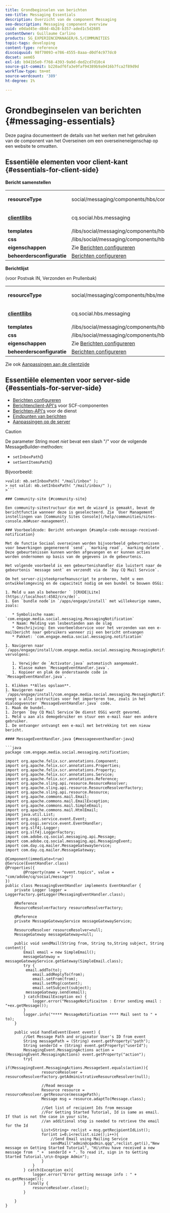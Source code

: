```yaml
---
title: Grondbeginselen van berichten
seo-title: Messaging Essentials
description: Overzicht van de component Messaging
seo-description: Messaging component overview
uuid: e0dad45e-d84d-4b28-b357-aded1c5d2605
contentOwner: Guillaume Carlino
products: SG_EXPERIENCEMANAGER/6.5/COMMUNITIES
topic-tags: developing
content-type: reference
discoiquuid: 98f70093-e786-4555-8aaa-d0df4c977dc0
docset: aem65
exl-id: b941b5e0-f768-4393-9a9d-ded2cd7d10c4
source-git-commit: b220adf6fa3e9faf94389b9a9416b7fca2f89d9d
workflow-type: tm+mt
source-wordcount: '389'
ht-degree: 1%

---
```


# Grondbeginselen van berichten {#messaging-essentials}

Deze pagina documenteert de details van het werken met het gebruiken van de component van het Overseinen om een overseineneigenschap op een website te omvatten.

## Essentiële elementen voor client-kant {#essentials-for-client-side}

**Bericht samenstellen**

<table>
 <tbody>
  <tr>
   <td> <strong>resourceType</strong></td>
   <td><p>social/messaging/components/hbs/composemessement</p> </td>
  </tr>
  <tr>
   <td> <a href="/help/communities/client-customize.md#clientlibs-for-scf" target="_blank"><strong>clientllibs</strong></a></td>
   <td><p>cq.social.hbs.messaging</p> </td>
  </tr>
  <tr>
   <td> <strong>templates</strong></td>
   <td>/libs/social/messaging/components/hbs/composemessage/composemessage.hbs</td>
  </tr>
  <tr>
   <td><strong>css</strong></td>
   <td>/libs/social/messaging/components/hbs/composemessage/clientlibs/composemessage.css</td>
  </tr>
  <tr>
   <td><strong>eigenschappen</strong></td>
   <td>Zie <a href="/help/communities/configure-messaging.md" target="_blank">Berichten configureren</a></td>
  </tr>
  <tr>
   <td><strong>beheerdersconfiguratie</strong></td>
   <td><a href="/help/communities/messaging.md">Berichten configureren</a></td>
  </tr>
 </tbody>
</table>

**Berichtlijst**

(voor Postvak IN, Verzonden en Prullenbak)

<table>
 <tbody>
  <tr>
   <td> <strong>resourceType</strong></td>
   <td><p>social/messaging/components/hbs/messagebox</p> </td>
  </tr>
  <tr>
   <td> <a href="/help/communities/client-customize.md#clientlibs-for-scf" target="_blank"><strong>clientllibs</strong></a></td>
   <td><p>cq.social.hbs.messaging</p> </td>
  </tr>
  <tr>
   <td> <strong>templates</strong></td>
   <td>/libs/social/messaging/components/hbs/messagebox/messagebox.hbs</td>
  </tr>
  <tr>
   <td><strong>css</strong></td>
   <td>/libs/social/messaging/components/hbs/messagebox/clientlibs/messagebox.css</td>
  </tr>
  <tr>
   <td><strong>eigenschappen</strong></td>
   <td>Zie <a href="/help/communities/configure-messaging.md" target="_blank">Berichten configureren</a></td>
  </tr>
  <tr>
   <td><strong>beheerdersconfiguratie</strong></td>
   <td><a href="/help/communities/messaging.md" target="_blank">Berichten configureren</a></td>
  </tr>
 </tbody>
</table>

Zie ook [Aanpassingen aan de clientzijde](/help/communities/client-customize.md)

## Essentiële elementen voor server-side {#essentials-for-server-side}

* [Berichten configureren](/help/communities/configure-messaging.md)
* [Berichtenclient-API&#39;s](https://helpx.adobe.com/experience-manager/6-5/sites/developing/using/reference-materials/javadoc/com/adobe/cq/social/messaging/client/api/package-summary.html) voor SCF-componenten
* [Berichten-API&#39;s](https://helpx.adobe.com/experience-manager/6-5/sites/developing/using/reference-materials/javadoc/com/adobe/cq/social/messaging/api/package-summary.html) voor de dienst
* [Eindpunten van berichten](https://helpx.adobe.com/experience-manager/6-5/sites/developing/using/reference-materials/javadoc/com/adobe/cq/social/messaging/client/endpoints/package-summary.html)
* [Aanpassingen op de server](/help/communities/server-customize.md)

>[!CAUTION]
>
>De parameter String moet *niet* bevat een slash &quot;/&quot; voor de volgende MessageBuilder-methoden:
>
>* `setInboxPath`()
>* `setSentItemsPath`()
>
>Bijvoorbeeld:
>
>
```
>valid: mb.setInboxPath( "/mail/inbox" );
> not valid: mb.setInboxPath( "/mail/inbox/" );
>```

### Community-site {#community-site}

Een community-sitestructuur die met de wizard is gemaakt, bevat de berichtfunctie wanneer deze is geselecteerd. Zie `User Management` instellingen van [Community Sites Console](/help/communities/sites-console.md#user-management).

### Voorbeeldcode: Bericht ontvangen {#sample-code-message-received-notification}

Met de functie Sociaal overseinen worden bijvoorbeeld gebeurtenissen voor bewerkingen gegenereerd `send`, `marking read`, `marking delete`. Deze gebeurtenissen kunnen worden afgevangen en er kunnen acties worden ondernomen op basis van de gegevens in de gebeurtenis.

Het volgende voorbeeld is een gebeurtenishandler die luistert naar de gebeurtenis `message sent` en verzendt via de `Day CQ Mail Service`.

Om het server-zijsteekproefmanuscript te proberen, hebt u een ontwikkelomgeving en de capaciteit nodig om een bundel te bouwen OSGi:

1. Meld u aan als beheerder ` [CRXDE|Lite](https://localhost:4502/crx/de)`.
1. Een `bundle node`in `/apps/engage/install` met willekeurige namen, zoals:

   * Symbolische naam: `com.engage.media.social.messaging.MessagingNotification`
   * Naam: Melding van lesbestanden aan de slag
   * Omschrijving: Een voorbeeldservice voor het verzenden van een e-mailbericht naar gebruikers wanneer zij een bericht ontvangen
   * Pakket: `com.engage.media.social.messaging.notification`

1. Navigeren naar `/apps/engage/install/com.engage.media.social.messaging.MessagingNotification/src/main/java/com/engage/media/social/messaging/notification`en vervolgens:

   1. Verwijder de `Activator.java` automatisch aangemaakt.
   1. Klasse maken `MessageEventHandler.java`.
   1. Kopieer en plak de onderstaande code in `MessageEventHandler.java`.

1. Klikken **Alles opslaan**.
1. Navigeren naar `/apps/engage/install/com.engage.media.social.messaging.MessagingNotification/com.engage.media.social.messaging.MessagingNotification.bnd`en voegt u alle instructies voor het importeren toe, zoals in het dialoogvenster `MessageEventHandler.java` code.
1. Maak de bundel.
1. Zorgen `Day CQ Mail Service`De dienst OSGi wordt gevormd.
1. Meld u aan als demogebruiker en stuur een e-mail naar een andere gebruiker.
1. De ontvanger ontvangt een e-mail met betrekking tot een nieuw bericht.

#### MessageEventHandler.java {#messageeventhandler-java}

```java
package com.engage.media.social.messaging.notification;

import org.apache.felix.scr.annotations.Component;
import org.apache.felix.scr.annotations.Properties;
import org.apache.felix.scr.annotations.Property;
import org.apache.felix.scr.annotations.Service;
import org.apache.felix.scr.annotations.Reference;
import org.apache.sling.api.resource.ResourceResolver;
import org.apache.sling.api.resource.ResourceResolverFactory;
import org.apache.sling.api.resource.Resource;
import org.apache.commons.mail.Email;
import org.apache.commons.mail.EmailException;
import org.apache.commons.mail.SimpleEmail;
import org.apache.commons.mail.HtmlEmail;
import java.util.List;
import org.osgi.service.event.Event;
import org.osgi.service.event.EventHandler;
import org.slf4j.Logger;
import org.slf4j.LoggerFactory;
import com.adobe.cq.social.messaging.api.Message;
import com.adobe.cq.social.messaging.api.MessagingEvent;
import com.day.cq.mailer.MessageGatewayService;
import com.day.cq.mailer.MessageGateway;

@Component(immediate=true)
@Service(EventHandler.class)
@Properties({
        @Property(name = "event.topics", value = "com/adobe/cq/social/message")
})
public class MessagingEventHandler implements EventHandler {
    private Logger logger = LoggerFactory.getLogger(MessagingEventHandler.class);

    @Reference
    ResourceResolverFactory resourceResolverFactory;

    @Reference
    private MessageGatewayService messageGatewayService;

    ResourceResolver resourceResolver=null;
    MessageGateway messageGateway=null;

    public void sendMail(String from, String to,String subject, String content){
        Email email = new SimpleEmail();
        messageGateway = messageGatewayService.getGateway(SimpleEmail.class);
        try {
         email.addTo(to);
            email.addReplyTo(from);
            email.setFrom(from);
            email.setMsg(content);
            email.setSubject(subject);
         messageGateway.send(email);
        } catch(EmailException ex) {
            logger.error("MessageNotificaiton : Error sending email : "+ex.getMessage());
        }
        logger.info("**** MessageNotification **** Mail sent to " + to);
    }

    public void handleEvent(Event event) {
        //Get Message Path and originator User's ID from event
        String messagePath = (String) event.getProperty("path");
        String senderId = (String) event.getProperty("userId");
        MessagingEvent.MessagingActions action = (MessagingEvent.MessagingActions) event.getProperty("action");
        try{
            if(MessagingEvent.MessagingActions.MessageSent.equals(action)){
                resourceResolver = resourceResolverFactory.getAdministrativeResourceResolver(null);

                //Read message
                Resource resource = resourceResolver.getResource(messagePath);
                Message msg = resource.adaptTo(Message.class);

                //Get list of recipient Ids from message
                //For Getting Started Tutorial, Id is same as email. If that is not the case in your site,
                //an additional step is needed to retrieve the email for the Id
                List<String> reclist = msg.getRecipientIdList();
                for(int i=0;i<reclist.size();i++){
                    //Send Email using Mailing Service
                    sendMail("admin@cqadmin.qqq",reclist.get(i),"New message on Getting Started Tutorial", "Hi\nYou have received a new message from  " +  senderId + ". To read it, sign in to Getting Started Tutorial.\n\n-Engage Admin");
                }
            }
        } catch(Exception ex){
            logger.error("Error getting message info : " + ex.getMessage());
        } finally {
            resourceResolver.close();
        }

    }
}
```
